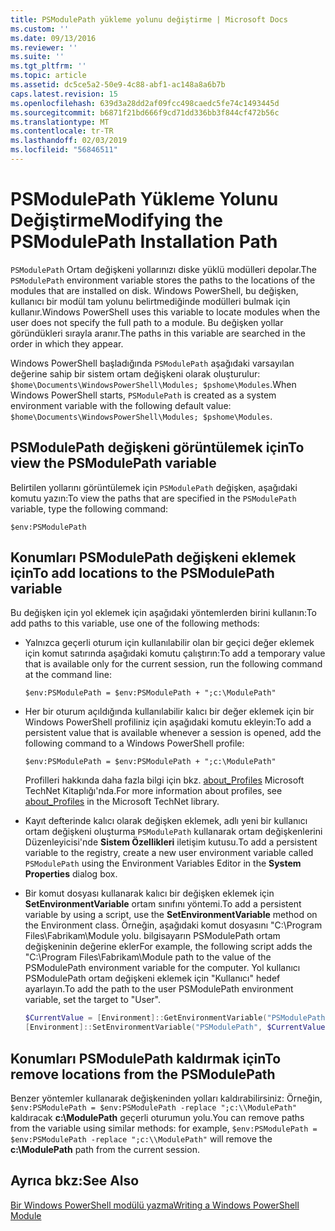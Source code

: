 ```yaml
---
title: PSModulePath yükleme yolunu değiştirme | Microsoft Docs
ms.custom: ''
ms.date: 09/13/2016
ms.reviewer: ''
ms.suite: ''
ms.tgt_pltfrm: ''
ms.topic: article
ms.assetid: dc5ce5a2-50e9-4c88-abf1-ac148a8a6b7b
caps.latest.revision: 15
ms.openlocfilehash: 639d3a28dd2af09fcc498caedc5fe74c1493445d
ms.sourcegitcommit: b6871f21bd666f9cd71dd336bb3f844cf472b56c
ms.translationtype: MT
ms.contentlocale: tr-TR
ms.lasthandoff: 02/03/2019
ms.locfileid: "56846511"
---
```

# <a name="modifying-the-psmodulepath-installation-path"></a><span data-ttu-id="fd8f8-102">PSModulePath Yükleme Yolunu Değiştirme</span><span class="sxs-lookup"><span data-stu-id="fd8f8-102">Modifying the PSModulePath Installation Path</span></span>

<span data-ttu-id="fd8f8-103">`PSModulePath` Ortam değişkeni yollarınızı diske yüklü modülleri depolar.</span><span class="sxs-lookup"><span data-stu-id="fd8f8-103">The `PSModulePath` environment variable stores the paths to the locations of the modules that are installed on disk.</span></span> <span data-ttu-id="fd8f8-104">Windows PowerShell, bu değişken, kullanıcı bir modül tam yolunu belirtmediğinde modülleri bulmak için kullanır.</span><span class="sxs-lookup"><span data-stu-id="fd8f8-104">Windows PowerShell uses this variable to locate modules when the user does not specify the full path to a module.</span></span> <span data-ttu-id="fd8f8-105">Bu değişken yollar göründükleri sırayla aranır.</span><span class="sxs-lookup"><span data-stu-id="fd8f8-105">The paths in this variable are searched in the order in which they appear.</span></span>

<span data-ttu-id="fd8f8-106">Windows PowerShell başladığında `PSModulePath` aşağıdaki varsayılan değerine sahip bir sistem ortam değişkeni olarak oluşturulur: `$home\Documents\WindowsPowerShell\Modules; $pshome\Modules`.</span><span class="sxs-lookup"><span data-stu-id="fd8f8-106">When Windows PowerShell starts, `PSModulePath` is created as a system environment variable with the following default value: `$home\Documents\WindowsPowerShell\Modules; $pshome\Modules`.</span></span>

## <a name="to-view-the-psmodulepath-variable"></a><span data-ttu-id="fd8f8-107">PSModulePath değişkeni görüntülemek için</span><span class="sxs-lookup"><span data-stu-id="fd8f8-107">To view the PSModulePath variable</span></span>

<span data-ttu-id="fd8f8-108">Belirtilen yollarını görüntülemek için `PSModulePath` değişken, aşağıdaki komutu yazın:</span><span class="sxs-lookup"><span data-stu-id="fd8f8-108">To view the paths that are specified in the `PSModulePath` variable, type the following command:</span></span>

`$env:PSModulePath`

## <a name="to-add-locations-to-the-psmodulepath-variable"></a><span data-ttu-id="fd8f8-109">Konumları PSModulePath değişkeni eklemek için</span><span class="sxs-lookup"><span data-stu-id="fd8f8-109">To add locations to the PSModulePath variable</span></span>

<span data-ttu-id="fd8f8-110">Bu değişken için yol eklemek için aşağıdaki yöntemlerden birini kullanın:</span><span class="sxs-lookup"><span data-stu-id="fd8f8-110">To add paths to this variable, use one of the following methods:</span></span>

- <span data-ttu-id="fd8f8-111">Yalnızca geçerli oturum için kullanılabilir olan bir geçici değer eklemek için komut satırında aşağıdaki komutu çalıştırın:</span><span class="sxs-lookup"><span data-stu-id="fd8f8-111">To add a temporary value that is available only for the current session, run the following command at the command line:</span></span>

  `$env:PSModulePath = $env:PSModulePath + ";c:\ModulePath"`

- <span data-ttu-id="fd8f8-112">Her bir oturum açıldığında kullanılabilir kalıcı bir değer eklemek için bir Windows PowerShell profiliniz için aşağıdaki komutu ekleyin:</span><span class="sxs-lookup"><span data-stu-id="fd8f8-112">To add a persistent value that is available whenever a session is opened, add the following command to a Windows PowerShell profile:</span></span>

  `$env:PSModulePath = $env:PSModulePath + ";c:\ModulePath"`

  <span data-ttu-id="fd8f8-113">Profilleri hakkında daha fazla bilgi için bkz. [about_Profiles](/powershell/module/microsoft.powershell.core/about/about_profiles) Microsoft TechNet Kitaplığı'nda.</span><span class="sxs-lookup"><span data-stu-id="fd8f8-113">For more information about profiles, see [about_Profiles](/powershell/module/microsoft.powershell.core/about/about_profiles) in the Microsoft TechNet library.</span></span>

- <span data-ttu-id="fd8f8-114">Kayıt defterinde kalıcı olarak değişken eklemek, adlı yeni bir kullanıcı ortam değişkeni oluşturma `PSModulePath` kullanarak ortam değişkenlerini Düzenleyicisi'nde **Sistem Özellikleri** iletişim kutusu.</span><span class="sxs-lookup"><span data-stu-id="fd8f8-114">To add a persistent variable to the registry, create a new user environment variable called `PSModulePath` using the Environment Variables Editor in the **System Properties** dialog box.</span></span>

- <span data-ttu-id="fd8f8-115">Bir komut dosyası kullanarak kalıcı bir değişken eklemek için **SetEnvironmentVariable** ortam sınıfını yöntemi.</span><span class="sxs-lookup"><span data-stu-id="fd8f8-115">To add a persistent variable by using a script, use the **SetEnvironmentVariable** method on the Environment class.</span></span> <span data-ttu-id="fd8f8-116">Örneğin, aşağıdaki komut dosyasını "C:\Program Files\Fabrikam\Module yolu. bilgisayarın PSModulePath ortam değişkeninin değerine ekler</span><span class="sxs-lookup"><span data-stu-id="fd8f8-116">For example, the following script adds the "C:\Program Files\Fabrikam\Module path to the value of the PSModulePath environment variable for the computer.</span></span> <span data-ttu-id="fd8f8-117">Yol kullanıcı PSModulePath ortam değişkeni eklemek için "Kullanıcı" hedef ayarlayın.</span><span class="sxs-lookup"><span data-stu-id="fd8f8-117">To add the path to the user PSModulePath environment variable, set the target to "User".</span></span>

  ```powershell
  $CurrentValue = [Environment]::GetEnvironmentVariable("PSModulePath", "Machine")
  [Environment]::SetEnvironmentVariable("PSModulePath", $CurrentValue + ";C:\Program Files\Fabrikam\Modules", "Machine")

  ```

## <a name="to-remove-locations-from-the-psmodulepath"></a><span data-ttu-id="fd8f8-118">Konumları PSModulePath kaldırmak için</span><span class="sxs-lookup"><span data-stu-id="fd8f8-118">To remove locations from the PSModulePath</span></span>

<span data-ttu-id="fd8f8-119">Benzer yöntemler kullanarak değişkeninden yolları kaldırabilirsiniz: Örneğin, `$env:PSModulePath = $env:PSModulePath -replace ";c:\\ModulePath"` kaldıracak **c:\ModulePath** geçerli oturumun yolu.</span><span class="sxs-lookup"><span data-stu-id="fd8f8-119">You can remove paths from the variable using similar methods: for example, `$env:PSModulePath = $env:PSModulePath -replace ";c:\\ModulePath"` will remove the **c:\ModulePath** path from the current session.</span></span>

## <a name="see-also"></a><span data-ttu-id="fd8f8-120">Ayrıca bkz:</span><span class="sxs-lookup"><span data-stu-id="fd8f8-120">See Also</span></span>

[<span data-ttu-id="fd8f8-121">Bir Windows PowerShell modülü yazma</span><span class="sxs-lookup"><span data-stu-id="fd8f8-121">Writing a Windows PowerShell Module</span></span>](./writing-a-windows-powershell-module.md)
